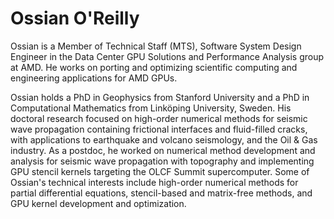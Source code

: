 <head>
  <meta charset="UTF-8">
  <meta name="description" content="Ossian O'Reilly">
  <meta name="keywords" content="AMD GPU, HPC, MI300, MI250, ROCm, blog, contributor, blog author">
</head>

# Ossian O'Reilly

Ossian is a Member of Technical Staff (MTS), Software System Design Engineer in the Data Center GPU
Solutions and Performance Analysis group at AMD. He works on porting and optimizing scientific
computing and engineering applications for AMD GPUs.

Ossian holds a PhD in Geophysics from Stanford University and a PhD in Computational Mathematics
from Linköping University, Sweden. His doctoral research focused on high-order numerical methods
for seismic wave propagation containing frictional interfaces and fluid-filled cracks, with applications to
earthquake and volcano seismology, and the Oil & Gas industry. As a postdoc, he worked on
numerical method development and analysis for seismic wave propagation with topography and
implementing GPU stencil kernels targeting the OLCF Summit supercomputer. Some of Ossian's
technical interests include high-order numerical methods for partial differential equations,
stencil-based and matrix-free methods, and GPU kernel development and optimization.
